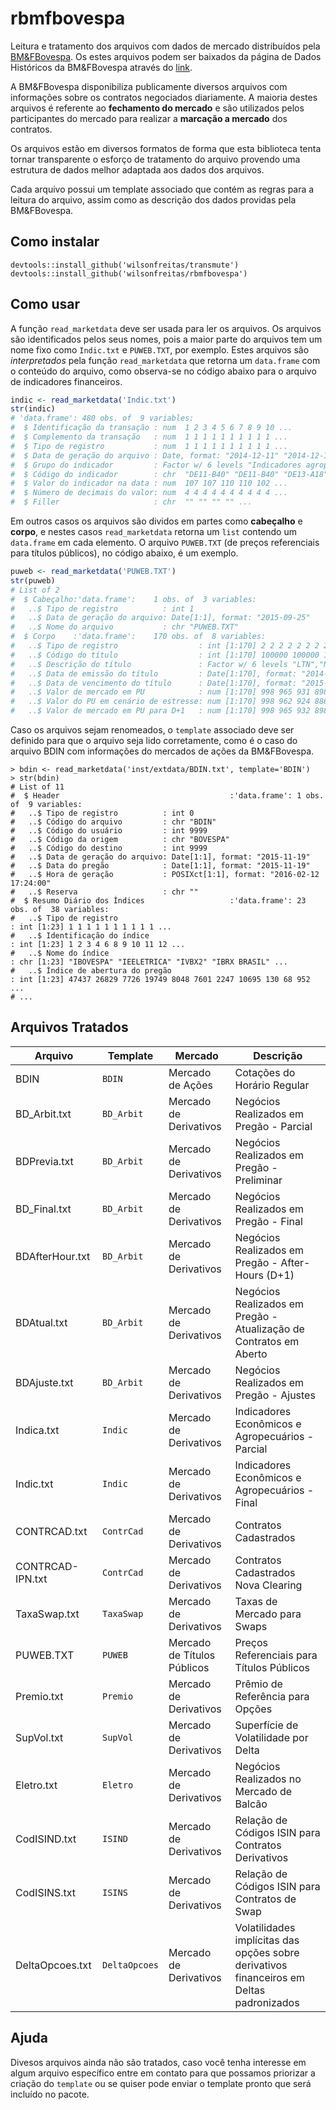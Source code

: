 # rbmfbovespa

Leitura e tratamento dos arquivos com dados de mercado distribuídos pela [BM&FBovespa](http://www.bmfbovespa.com.br).
Os estes arquivos podem ser baixados da página de Dados Históricos da BM&FBovespa através do [link](http://www.bmfbovespa.com.br/shared/iframe.aspx?altura=2500&idioma=pt-br&url=www.bmf.com.br/arquivos1/arquivos_ipn.asp?idioma=pt-BR&status=ativo).

A BM&FBovespa disponibiliza publicamente diversos arquivos com informações sobre os contratos negociados diariamente.
A maioria destes arquivos é referente ao **fechamento do mercado** e são utilizados pelos participantes do mercado para realizar a **marcação a mercado** dos contratos.

Os arquivos estão em diversos formatos de forma que esta biblioteca tenta tornar transparente o esforço de tratamento do arquivo provendo uma estrutura de dados melhor adaptada aos dados dos arquivos.

Cada arquivo possui um template associado que contém as regras para a leitura do arquivo, assim como as descrição dos dados providas pela BM&FBovespa.

## Como instalar

```{r}
devtools::install_github('wilsonfreitas/transmute')
devtools::install_github('wilsonfreitas/rbmfbovespa')
```

## Como usar

A função `read_marketdata` deve ser usada para ler os arquivos.
Os arquivos são identificados pelos seus nomes, pois a maior parte do arquivos tem um nome fixo como `Indic.txt` e `PUWEB.TXT`, por exemplo.
Estes arquivos são _interpretados_ pela função `read_marketdata` que retorna um `data.frame` com o conteúdo do arquivo, como observa-se no código abaixo para o arquivo de indicadores financeiros.

```r
indic <- read_marketdata('Indic.txt')
str(indic)
# 'data.frame':	480 obs. of  9 variables:
#  $ Identificação da transação : num  1 2 3 4 5 6 7 8 9 10 ...
#  $ Complemento da transação   : num  1 1 1 1 1 1 1 1 1 1 ...
#  $ Tipo de registro           : num  1 1 1 1 1 1 1 1 1 1 ...
#  $ Data de geração do arquivo : Date, format: "2014-12-11" "2014-12-12" ...
#  $ Grupo do indicador         : Factor w/ 6 levels "Indicadores agropecuários",..: 2 2 2 2 2 2 2 2 2 2 ...
#  $ Código do indicador        : chr  "DE11-B40" "DE11-B40" "DE13-A18" "DE13-A18" ...
#  $ Valor do indicador na data : num  107 107 110 110 102 ...
#  $ Número de decimais do valor: num  4 4 4 4 4 4 4 4 4 4 ...
#  $ Filler                     : chr  "" "" "" "" ...
```

Em outros casos os arquivos são dividos em partes como __cabeçalho__ e __corpo__, e nestes casos `read_marketdata` retorna um `list` contendo um `data.frame` em cada elemento.
O arquivo `PUWEB.TXT` (de preços referenciais para títulos públicos), no código abaixo, é um exemplo.

```r
puweb <- read_marketdata('PUWEB.TXT')
str(puweb)
# List of 2
#  $ Cabeçalho:'data.frame':	1 obs. of  3 variables:
#   ..$ Tipo de registro          : int 1
#   ..$ Data de geração do arquivo: Date[1:1], format: "2015-09-25"
#   ..$ Nome do arquivo           : chr "PUWEB.TXT"
#  $ Corpo    :'data.frame':	170 obs. of  8 variables:
#   ..$ Tipo de registro                  : int [1:170] 2 2 2 2 2 2 2 2 2 2 ...
#   ..$ Código do título                  : int [1:170] 100000 100000 100000 100000 100000 100000 100000 100000 100000 100000 ...
#   ..$ Descrição do título               : Factor w/ 6 levels "LTN","NTNF","LFT",..: 1 1 1 1 1 1 1 1 1 1 ...
#   ..$ Data de emissão do título         : Date[1:170], format: "2014-07-04" "2012-01-06" ...
#   ..$ Data de vencimento do título      : Date[1:170], format: "2015-10-01" "2016-01-01" ...
#   ..$ Valor de mercado em PU            : num [1:170] 998 965 931 898 864 ...
#   ..$ Valor do PU em cenário de estresse: num [1:170] 998 962 924 886 849 ...
#   ..$ Valor de mercado em PU para D+1   : num [1:170] 998 965 932 898 864 ...
```

Caso os arquivos sejam renomeados, o `template` associado deve ser definido para que o arquivo seja lido corretamente, como é o caso do arquivo BDIN com informações do mercados de ações da BM&FBovespa.

```{r}
> bdin <- read_marketdata('inst/extdata/BDIN.txt', template='BDIN')
> str(bdin)
# List of 11
#  $ Header                                      :'data.frame':	1 obs. of  9 variables:
#   ..$ Tipo de registro          : int 0
#   ..$ Código do arquivo         : chr "BDIN"
#   ..$ Código do usuário         : int 9999
#   ..$ Código da origem          : chr "BOVESPA"
#   ..$ Código do destino         : int 9999
#   ..$ Data de geração do arquivo: Date[1:1], format: "2015-11-19"
#   ..$ Data do pregão            : Date[1:1], format: "2015-11-19"
#   ..$ Hora de geração           : POSIXct[1:1], format: "2016-02-12 17:24:00"
#   ..$ Reserva                   : chr ""
#  $ Resumo Diário dos Índices                   :'data.frame':	23 obs. of  38 variables:
#   ..$ Tipo de registro                                                 : int [1:23] 1 1 1 1 1 1 1 1 1 1 ...
#   ..$ Identificação do índice                                          : int [1:23] 1 2 3 4 6 8 9 10 11 12 ...
#   ..$ Nome do índice                                                   : chr [1:23] "IBOVESPA" "IEELETRICA" "IVBX2" "IBRX BRASIL" ...
#   ..$ Índice de abertura do pregão                                     : int [1:23] 47437 26829 7726 19749 8048 7601 2247 10695 130 68 952 ...
# ...
```

## Arquivos Tratados

| Arquivo | Template | Mercado | Descrição |
| ------- | -------- | ------- | --------- |
| BDIN | `BDIN` | Mercado de Ações | Cotações do Horário Regular |
| BD_Arbit.txt | `BD_Arbit` | Mercado de Derivativos | Negócios Realizados em Pregão - Parcial |
| BDPrevia.txt | `BD_Arbit` | Mercado de Derivativos | Negócios Realizados em Pregão - Preliminar |
| BD_Final.txt | `BD_Arbit` | Mercado de Derivativos | Negócios Realizados em Pregão - Final |
| BDAfterHour.txt | `BD_Arbit` | Mercado de Derivativos | Negócios Realizados em Pregão - After-Hours (D+1) |
| BDAtual.txt | `BD_Arbit` | Mercado de Derivativos | Negócios Realizados em Pregão - Atualização de Contratos em Aberto |
| BDAjuste.txt | `BD_Arbit` | Mercado de Derivativos | Negócios Realizados em Pregão - Ajustes |
| Indica.txt | `Indic` | Mercado de Derivativos | Indicadores Econômicos e Agropecuários - Parcial |
| Indic.txt | `Indic` | Mercado de Derivativos | Indicadores Econômicos e Agropecuários - Final |
| CONTRCAD.txt | `ContrCad` | Mercado de Derivativos | Contratos Cadastrados |
| CONTRCAD-IPN.txt | `ContrCad` | Mercado de Derivativos | Contratos Cadastrados Nova Clearing |
| TaxaSwap.txt | `TaxaSwap` | Mercado de Derivativos | Taxas de Mercado para Swaps |
| PUWEB.TXT | `PUWEB` | Mercado de Títulos Públicos | Preços Referenciais para Títulos Públicos |
| Premio.txt | `Premio` | Mercado de Derivativos | Prêmio de Referência para Opções |
| SupVol.txt | `SupVol` | Mercado de Derivativos | Superfície de Volatilidade por Delta |
| Eletro.txt | `Eletro` | Mercado de Derivativos | Negócios Realizados no Mercado de Balcão |
| CodISIND.txt | `ISIND` | Mercado de Derivativos | Relação de Códigos ISIN para Contratos Derivativos
| CodISINS.txt | `ISINS` | Mercado de Derivativos | Relação de Códigos ISIN para Contratos de Swap
| DeltaOpcoes.txt | `DeltaOpcoes` | Mercado de Derivativos | Volatilidades implícitas das opções sobre derivativos financeiros em Deltas padronizados

## Ajuda

Divesos arquivos ainda não são tratados, caso você tenha interesse em algum arquivo específico entre em contato para que possamos priorizar a criação do `template` ou se quiser pode enviar o template pronto que será incluído no pacote.

<!--

- [ ] Mercado de Títulos Públicos - Volume Bruto Contratado
	- VolumeBrutoContratado
- [ ] Mercado de Derivativos - GTSLiNe - Fatores de Ponderação
	- Este arquivo contém os fatores de ponderação (fatores K) de risco dos instrumentos utilizado no GTSLine.
- [ ] Mercado de Títulos Públicos - Cotações
	- Cotacao
- [ ] Mercado de Derivativos - Posições Travadas
	- PosTrav
- [ ] Mercado de Derivativos - Swap Cambial - Mark to Market
	- Market
- [ ] Mercado de Derivativos - Deltas Opções Padronizadas
	- Deltas
- [ ] Mercado de Derivativos - Operações Estruturadas de Volatilidade
	- Ref_Vol
- [ ] Mercado de Derivativos - Tarifação para Swaps
	- TarSwap
- [ ] Mercado de Derivativos - Relação de Códigos ISIN para CPRs
	- CodISINS

- [ ] Mercado de Títulos Públicos - Preços Referenciais BM&F para LTN
	- Ltaammdd
- [ ] Mercado de Câmbio - Taxas Praticadas, Parâmetros de Abertura e Operações Contratadas
	- Ctaammdd
- [ ] Mercado de Câmbio - Volume Líquido Compensado
	- Cvaammdd
- [ ] Mercado de Títulos Públicos - Túnel de Negociação para Operações Definitivas a Vista e a Termo (pontos-base)
	- Tdaammdd
- [ ] Mercado de Títulos Públicos - Túnel de Negociação para Operações Compromissadas (pontos-base)
	- Tcaammdd
- [ ] Mercado de Derivativos - Opções Flexíveis - Parâmetros para Determinação de Limites de Preço e Taxa
	- lpaammdd
- [ ] Mercado de Derivativos - Swaps Parâmetros para Determinação de Limites de Preço
	- SWaammdd

- [ ] Cadastro de instrumentos - BVBG.028.01 Instruments File
	- Este arquivo contém as características dos instrumentos negociáveis e dos instrumentos aceitos em garantia que são de conhecimento público.
- [ ] Cadastro de instrumentos indicadores - BVBG.029.01 Instruments File
	- Este arquivo contém as características dos instrumentos indicadores de preço utilizados pela BM&FBOVESPA.
- [ ] Cenários de Margem - CORE
	- Este arquivo apresenta os cenários de risco utilizados no modelo CORE com estrutura similar à atual. Devido às diferenças na estrutura dos cenários, apenas os cenários do tipo “Envelope” e para o segundo dia do holding period são carregados.
- [ ] Agrupamento de Instrumentos Padronizados
	- Este arquivo agrupa os instrumentos padronizados com características em comum e que possuem os mesmos parâmetros e mapeamento em fatores primitivos de risco.
- [ ] Parâmetros de Grupos de Instrumentos
	- Este arquivo relaciona os parâmetros de risco aos grupos de instrumentos previamente definidos.
- [ ] Fórmulas de Risco
	- Este arquivo apresenta as fórmulas de risco cadastradas no sistema.
- [ ] Fatores Primitivos de Risco (FPRs)
	- Este arquivo mostra os fatores primitivos de risco cadastrados no sistema, os instrumentos nos quais os FPRs são baseados e seus parâmetros.
- [ ] Mapeamento de Grupos de Instrumentos Padronizados
	- Este arquivo relaciona os grupos de instrumentos padronizados às fórmulas de risco e aos fatores primitivos de risco correspondentes. O qualificador indica a qual parâmetro da fórmula cada FPR corresponde.
- [ ] Mapeamento de Grupos de Instrumentos OTC
	- Este arquivo relaciona os grupos de instrumentos de OTC, com a identificação do instrumento que corresponde ao ativo-objeto, às fórmulas de risco e aos fatores primitivos de risco correspondentes. O qualificador indica a qual parâmetro da fórmula cada FPR corresponde. No caso de swaps, são relacionados dois mapeamentos, correspondentes a cada “ponta” do swap.
- [ ] Margem Teórica Máxima para Posições em Aberto e Valor Mínimo de Ativos Depositados em Garantia
	- Este arquivo apresenta o valor de margem teórica máxima dos instrumentos negociáveis e o valor mínimo de margem de instrumentos aceitos como garantia.
- [ ] Informações Variáveis de Tarifação - BVBG.024.01 Fee Variables
	- Este arquivo contém informações dos valores utilizados como parâmetros nas fórmulas dos cálculos de tarifas.
- [ ] Custo Unitário de Tarifação - BVBG.043.01 Fee Unit Cost
	- Este arquivo contém os valores base dos custos unitários dos clientes normais e HFT periódicos, ou seja, os valores utilizados para clientes que não apresentaram histórico de volume (ADTV) no respectivo período de apuração. O arquivo trará informações de contratos com custos que não dependem do cálculo diário do prazo para seu vencimento, ou seja, todos com exceção dos grupos de taxas de juros.
- [ ] Custo Unitário Diário de Tarifação - BVBG.044.01 Fee Daily Unit Cost
	- Este arquivo contém os valores base dos custos unitários dos clientes normais e HFT periódicos, ou seja, os valores utilizados para clientes que não apresentaram histórico de volume (ADTV) no respectivo período de apuração. O arquivo trará informações de contratos com custos que não dependem do cálculo diário do prazo para seu vencimento, ou seja, todos com exceção dos grupos de taxas de juros.
- [ ] Tarifação para Clientes Alta Frequência - BVBG.026.01 Daily High Frequency Trader
	- Este arquivo contém todas as possibilidades de preços médios e custos unitários aplicáveis a clientes HFT com apuração diária.
- [ ] Cenários do Tipo Spot
	- Este arquivo apresenta os cenários dos fatores primitivos de risco do tipo Spot (valores a vista).
- [ ] Cenários do Tipo Curva
	- Este arquivo apresenta os cenários dos fatores primitivos de risco do tipo Curva (estruturas a termo).
- [ ] Cenários do Tipo Superfície
	- Este arquivo apresenta os cenários dos fatores primitivos de risco do tipo Superfície (estruturas de volatilidade, a termo e por delta ou preço de exercício).

#### Arquivos Descontinuados

- [ ] Mercado de Derivativos - Cenários de Margem para Swaps 
	- Cenarios
- [ ] Mercado de Derivativos - cenário de Margem Desejável no Mercado Agropecuário (Foma) 
	- CAaammdd
- [ ] Mercado de Derivativos - Tarifação para Produtos de Pregão 
	- TarPreg
- [ ] Mercado de Derivativos - Parâmetros de Tarifação - Produtos de Pregão 
	- TarPar
- [ ] Mercado de Derivativos - Áreas para Margem de Ativos Líquidos 
	- RILareas
- [ ] Mercado de Derivativos - Parâmetros de Margem para Ativos Líquidos 
	- RILContratos
- [ ] Mercado de Derivativos - Volatilidade Implícita para Cálculo de Margem de Ativos Líquidos 
	- RILVolatilidade
- [ ] Mercado de Derivativos - Margem Teórica Máxima para Ativos Líquidos 
	- RILMargemMaxima
- [ ] Mercado de Derivativos - Preços de Opções nos Cenários de Estresse de Margem para Ativos Líquidos 
	- RILPrecOpcoes
- [ ] Mercado de Derivativos - Mapeamento de Opções - Cálculo de Margem
	- MAPEAMEN
- [ ] Mercado de Derivativos - Preços de Opções com Ajuste em Cenários de Estresse
	- RILPrecOpcoesAjuste
- [ ] Mercado de Derivativos - Tarifação para Clientes Alta Frequência
	- Este arquivo (Mercado de Derivativos - Tarifação para Clientes Alta Frequência) contém os valores unitários das taxas de emolumentos que serão usados para calcular as taxas cobradas pela BM&FBOVESPA aplicadas aos negócios realizados por investidores com status de HFT (investidores de alta frequência) . São divulgados os valores de emolumentos para operações normais e day trade, bem como as faixas definidas para os diferentes grupos de mercadorias. Este arquivo é divulgado mensalmente, até às 11h do primeiro dia útil do mês.
- [ ] Mercado de Balcão - Cenário para os fatores de risco Preço a Vista
	- Preco
- [ ] Mercado de Balcão - Cenário para os fatores de risco Volatilidade Implícita
	- VolFlex
- [ ] Mercado de Balcão - Cenário para o fator de risco Taxa de Juros
	- Juros
- [ ] Mercado de Balcão - Fatores Delta
	- FDelta
- [ ] Mercado de Balcão - Margem Máxima
	- MM
- [ ] Mercado de Derivativos - Cenários de Margem para Ativos Líquidos
	- CENLIQW

## ANBIMA

- [ ] Taxas Títulos Públicos
	- msaammdd.txt
- [ ] VNA
	- VNA_ddmmaa.txt
	- VNA_ddmmaa.csv
	- VNA_ddmmaa.txml
 -->
